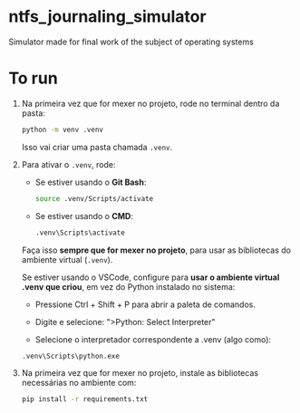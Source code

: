 # ntfs_journaling_simulator
Simulator made for final work of the subject of operating systems

# To run

1. Na primeira vez que for mexer no projeto, rode no terminal dentro da pasta:

   ```bash
   python -m venv .venv
   ```

   Isso vai criar uma pasta chamada `.venv`.

2. Para ativar o `.venv`, rode:

   - Se estiver usando o **Git Bash**:

     ```bash
     source .venv/Scripts/activate
     ```

   - Se estiver usando o **CMD**:

     ```cmd
     .venv\Scripts\activate
     ```

   Faça isso **sempre que for mexer no projeto**, para usar as bibliotecas do ambiente virtual (`.venv`).


   Se estiver usando o VSCode, configure para **usar o ambiente virtual .venv que criou**, em vez do Python instalado no sistema:

   - Pressione Ctrl + Shift + P para abrir a paleta de comandos.

   - Digite e selecione: ">Python: Select Interpreter"

   - Selecione o interpretador correspondente a .venv (algo como):
    ```
    .venv\Scripts\python.exe
    ```

3. Na primeira vez que for mexer no projeto, instale as bibliotecas necessárias no ambiente com:

   ```bash
   pip install -r requirements.txt
   ```
